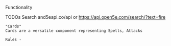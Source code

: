 Functionality

TODOs
    Search and5eapi.co/api
    or
    https://api.open5e.com/search/?text=fire

    "Cards"
    Cards are a versatile component representing Spells, Attacks

    Rules - 